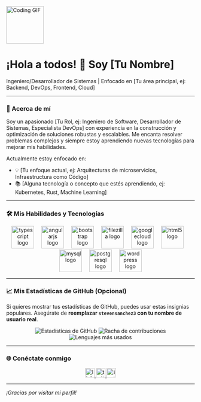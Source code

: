 <div align="left">
  <img src="https://media4.giphy.com/media/v1.Y2lkPTc5MGI3NjExZDExOXMzeWpsZDM1YnVqOXV6c2ZjZTRyY2E2OTl6Yzk5YXp3YmVwOCZlcD12MV9pbnRlcm5hbF9naWZfYnlfaWQmY3Q9Zw/OLPQ6z2hlHmwFc4Hso/giphy.gif" width="100" alt="Coding GIF" />
  <h1>¡Hola a todos! 👋 Soy [Tu Nombre]</h1>
  <p>Ingeniero/Desarrollador de Sistemas | Enfocado en [Tu área principal, ej: Backend, DevOps, Frontend, Cloud]</p>
</div>

---

### 🚀 Acerca de mí

Soy un apasionado [Tu Rol, ej: Ingeniero de Software, Desarrollador de Sistemas, Especialista DevOps] con experiencia en la construcción y optimización de soluciones robustas y escalables. Me encanta resolver problemas complejos y siempre estoy aprendiendo nuevas tecnologías para mejorar mis habilidades.

Actualmente estoy enfocado en:
- 💡 [Tu enfoque actual, ej: Arquitecturas de microservicios, Infraestructura como Código]
- 📚 [Alguna tecnología o concepto que estés aprendiendo, ej: Kubernetes, Rust, Machine Learning]

---

### 🛠️ Mis Habilidades y Tecnologías

<div align="center">
  <img src="https://skillicons.dev/icons?i=ts" height="60" alt="typescript logo"  />
  <img width="12" />
  <img src="https://cdn.jsdelivr.net/gh/devicons/devicon/icons/angularjs/angularjs-original.svg" height="60" alt="angularjs logo"  />
  <img width="12" />
  <img src="https://cdn.jsdelivr.net/gh/devicons/devicon/icons/bootstrap/bootstrap-original.svg" height="60" alt="bootstrap logo"  />
  <img width="12" />
  <img src="https://cdn.jsdelivr.net/gh/devicons/devicon/icons/filezilla/filezilla-plain.svg" height="60" alt="filezilla logo"  />
  <img width="12" />
  <img src="https://cdn.jsdelivr.net/gh/devicons/devicon/icons/googlecloud/googlecloud-original.svg" height="60" alt="googlecloud logo"  />
  <img width="12" />
  <img src="https://skillicons.dev/icons?i=html" height="60" alt="html5 logo"  />
  <img width="12" />
  <img src="https://cdn.jsdelivr.net/gh/devicons/devicon/icons/mysql/mysql-original.svg" height="60" alt="mysql logo"  />
  <img width="12" />
  <img src="https://cdn.jsdelivr.net/gh/devicons/devicon/icons/postgresql/postgresql-original.svg" height="60" alt="postgresql logo"  />
  <img width="12" />
  <img src="https://cdn.jsdelivr.net/gh/devicons/devicon/icons/wordpress/wordpress-original.svg" height="60" alt="wordpress logo"  />
</div>

---

### 📈 Mis Estadísticas de GitHub (Opcional)

Si quieres mostrar tus estadísticas de GitHub, puedes usar estas insignias populares. Asegúrate de **reemplazar `stevensanchez3` con tu nombre de usuario real**.

<div align="center">
  <img src="https://github-readme-stats.vercel.app/api?username=stevensanchez3&show_icons=true&theme=dark&include_all_commits=true&count_private=true" alt="Estadísticas de GitHub" />
  <img src="https://github-readme-streak-stats.herokuapp.com/?user=stevensanchez3&theme=dark" alt="Racha de contribuciones" />
  <img src="https://github-readme-stats.vercel.app/api/top-langs/?username=stevensanchez3&layout=compact&theme=dark" alt="Lenguajes más usados" />
</div>

---

### 🌐 Conéctate conmigo

<div align="center">
  <a href="TU_ENLACE_LINKEDIN" target="_blank">
    <img src="https://img.shields.io/static/v1?message=LinkedIn&logo=linkedin&label=&color=0077B5&logoColor=white&labelColor=&style=for-the-badge" height="25" alt="linkedin logo"  />
  </a>
  <a href="TU_ENLACE_TWITTER" target="_blank">
    <img src="https://img.shields.io/static/v1?message=Twitter&logo=twitter&label=&color=1DA1F2&logoColor=white&labelColor=&style=for-the-badge" height="25" alt="twitter logo"  />
  </a>
  <a href="TU_ENLACE_INSTAGRAM" target="_blank">
    <img src="https://img.shields.io/static/v1?message=Instagram&logo=instagram&label=&color=E4405F&logoColor=white&labelColor=&style=for-the-badge" height="25" alt="instagram logo"  />
  </a>
  </div>

---

_¡Gracias por visitar mi perfil!_
